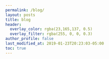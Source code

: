 ```yaml
---
permalink: /blog/
layout: posts
title: blog
header:
  overlay_color: rgba(23,165,137, 0.5)
  overlay_filter: rgba(255, 0, 0, 0.3)
author_profile: false
last_modified_at: 2019-01-23T20:23:03-05:00
toc: true
---
```


